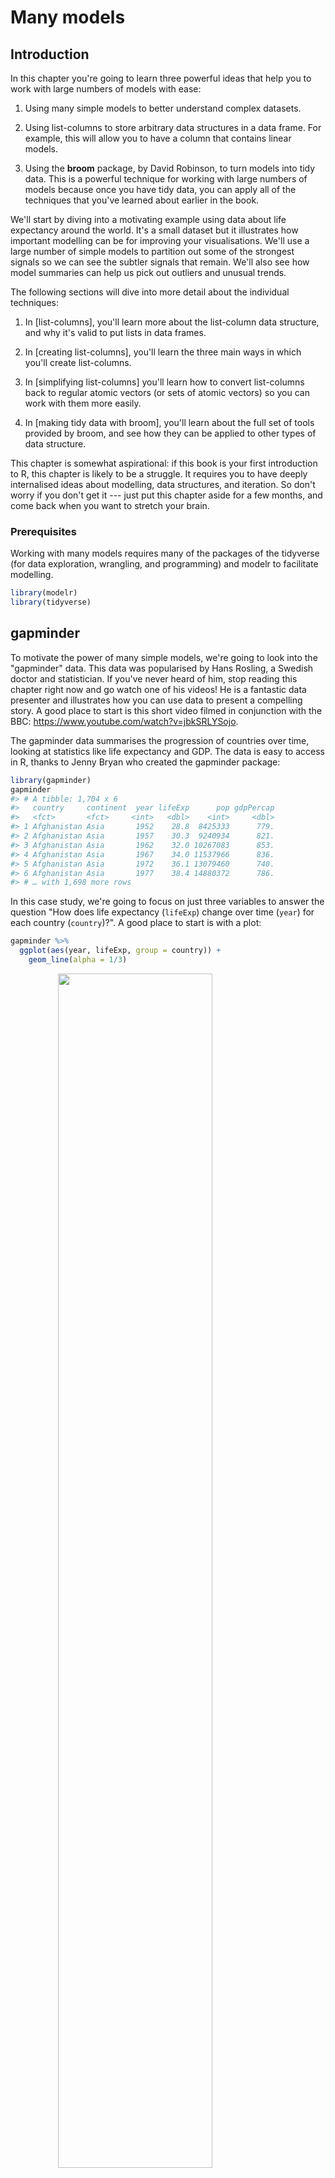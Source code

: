 # Many models

## Introduction

In this chapter you're going to learn three powerful ideas that help you to work with large numbers of models with ease:

1.  Using many simple models to better understand complex datasets.

1.  Using list-columns to store arbitrary data structures in a data frame.
    For example, this will allow you to have a column that contains linear 
    models.
   
1.  Using the __broom__ package, by David Robinson, to turn models into tidy 
    data. This is a powerful technique for working with large numbers of models
    because once you have tidy data, you can apply all of the techniques that 
    you've learned about earlier in the book.

We'll start by diving into a motivating example using data about life expectancy around the world. It's a small dataset but it illustrates how important modelling can be for improving your visualisations. We'll use a large number of simple models to partition out some of the strongest signals so we can see the subtler signals that remain. We'll also see how model summaries can help us pick out outliers and unusual trends.

The following sections will dive into more detail about the individual techniques:

1. In [list-columns], you'll learn more about the list-column data structure,
   and why it's valid to put lists in data frames.
   
1. In [creating list-columns], you'll learn the three main ways in which you'll
   create list-columns.
   
1. In [simplifying list-columns] you'll learn how to convert list-columns back
   to regular atomic vectors (or sets of atomic vectors) so you can work
   with them more easily.
   
1. In [making tidy data with broom], you'll learn about the full set of tools
   provided by broom, and see how they can be applied to other types of 
   data structure.

This chapter is somewhat aspirational: if this book is your first introduction to R, this chapter is likely to be a struggle. It requires you to have deeply internalised ideas about modelling, data structures, and iteration. So don't worry if you don't get it --- just put this chapter aside for a few months, and come back when you want to stretch your brain. 

### Prerequisites

Working with many models requires many of the packages of the tidyverse (for data exploration, wrangling, and programming) and modelr to facilitate modelling.


```r
library(modelr)
library(tidyverse)
```

## gapminder

To motivate the power of many simple models, we're going to look into the "gapminder" data. This data was popularised by Hans Rosling, a Swedish doctor and statistician. If you've never heard of him, stop reading this chapter right now and go watch one of his videos! He is a fantastic data presenter and illustrates how you can use data to present a compelling story. A good place to start is this short video filmed in conjunction with the BBC: <https://www.youtube.com/watch?v=jbkSRLYSojo>.

The gapminder data summarises the progression of countries over time, looking at statistics like life expectancy and GDP. The data is easy to access in R, thanks to Jenny Bryan who created the gapminder package:


```r
library(gapminder)
gapminder
#> # A tibble: 1,704 x 6
#>   country     continent  year lifeExp      pop gdpPercap
#>   <fct>       <fct>     <int>   <dbl>    <int>     <dbl>
#> 1 Afghanistan Asia       1952    28.8  8425333      779.
#> 2 Afghanistan Asia       1957    30.3  9240934      821.
#> 3 Afghanistan Asia       1962    32.0 10267083      853.
#> 4 Afghanistan Asia       1967    34.0 11537966      836.
#> 5 Afghanistan Asia       1972    36.1 13079460      740.
#> 6 Afghanistan Asia       1977    38.4 14880372      786.
#> # … with 1,698 more rows
```

In this case study, we're going to focus on just three variables to answer the question "How does life expectancy (`lifeExp`) change over time (`year`) for each country (`country`)?". A good place to start is with a plot:


```r
gapminder %>% 
  ggplot(aes(year, lifeExp, group = country)) +
    geom_line(alpha = 1/3)
```

<img src="model-many_files/figure-html/unnamed-chunk-2-1.png" width="70%" style="display: block; margin: auto;" />

This is a small dataset: it only has ~1,700 observations and 3 variables. But it's still hard to see what's going on! Overall, it looks like life expectancy has been steadily improving. However, if you look closely, you might notice some countries that don't follow this pattern. How can we make those countries easier to see?

One way is to use the same approach as in the last chapter: there's a strong signal (overall linear growth) that makes it hard to see subtler trends. We'll tease these factors apart by fitting a model with a linear trend. The model captures steady growth over time, and the residuals will show what's left.

You already know how to do that if we had a single country:


```r
nz <- filter(gapminder, country == "New Zealand")
nz %>% 
  ggplot(aes(year, lifeExp)) + 
  geom_line() + 
  ggtitle("Full data = ")

nz_mod <- lm(lifeExp ~ year, data = nz)
nz %>% 
  add_predictions(nz_mod) %>%
  ggplot(aes(year, pred)) + 
  geom_line() + 
  ggtitle("Linear trend + ")

nz %>% 
  add_residuals(nz_mod) %>% 
  ggplot(aes(year, resid)) + 
  geom_hline(yintercept = 0, colour = "white", size = 3) + 
  geom_line() + 
  ggtitle("Remaining pattern")
```

<img src="model-many_files/figure-html/unnamed-chunk-3-1.png" width="33%" /><img src="model-many_files/figure-html/unnamed-chunk-3-2.png" width="33%" /><img src="model-many_files/figure-html/unnamed-chunk-3-3.png" width="33%" />

How can we easily fit that model to every country?

### Nested data

You could imagine copy and pasting that code multiple times; but you've already learned a better way! Extract out the common code with a function and repeat using a map function from purrr. This problem is structured a little differently to what you've seen before. Instead of repeating an action for each variable, we want to repeat an action for each country, a subset of rows. To do that, we need a new data structure: the __nested data frame__. To create a nested data frame we start with a grouped data frame, and "nest" it:


```r
by_country <- gapminder %>% 
  group_by(country, continent) %>% 
  nest()

by_country
#> # A tibble: 142 x 3
#> # Groups:   country, continent [142]
#>   country     continent data             
#>   <fct>       <fct>     <list>           
#> 1 Afghanistan Asia      <tibble [12 × 4]>
#> 2 Albania     Europe    <tibble [12 × 4]>
#> 3 Algeria     Africa    <tibble [12 × 4]>
#> 4 Angola      Africa    <tibble [12 × 4]>
#> 5 Argentina   Americas  <tibble [12 × 4]>
#> 6 Australia   Oceania   <tibble [12 × 4]>
#> # … with 136 more rows
```

(I'm cheating a little by grouping on both `continent` and `country`. Given `country`, `continent` is fixed, so this doesn't add any more groups, but it's an easy way to carry an extra variable along for the ride.)

This creates a data frame that has one row per group (per country), and a rather unusual column: `data`. `data` is a list of data frames (or tibbles, to be precise).  This seems like a crazy idea: we have a data frame with a column that is a list of other data frames! I'll explain shortly why I think this is a good idea.

The `data` column is a little tricky to look at because it's a moderately complicated list, and we're still working on good tools to explore these objects. Unfortunately using `str()` is not recommended as it will often produce very long output. But if you pluck out a single element from the `data` column you'll see that it contains all the data for that country (in this case, Afghanistan).


```r
by_country$data[[1]]
#> # A tibble: 12 x 4
#>    year lifeExp      pop gdpPercap
#>   <int>   <dbl>    <int>     <dbl>
#> 1  1952    28.8  8425333      779.
#> 2  1957    30.3  9240934      821.
#> 3  1962    32.0 10267083      853.
#> 4  1967    34.0 11537966      836.
#> 5  1972    36.1 13079460      740.
#> 6  1977    38.4 14880372      786.
#> # … with 6 more rows
```

Note the difference between a standard grouped data frame and a nested data frame: in a grouped data frame, each row is an observation; in a nested data frame, each row is a group. Another way to think about a nested dataset is we now have a meta-observation: a row that represents the complete time course for a country, rather than a single point in time.

### List-columns

Now that we have our nested data frame, we're in a good position to fit some models. We have a model-fitting function:


```r
country_model <- function(df) {
  lm(lifeExp ~ year, data = df)
}
```

And we want to apply it to every data frame. The data frames are in a list, so we can use `purrr::map()` to apply `country_model` to each element:


```r
models <- map(by_country$data, country_model)
```

However, rather than leaving the list of models as a free-floating object, I think it's better to store it as a column in the `by_country` data frame. Storing related objects in columns is a key part of the value of data frames, and why I think list-columns are such a good idea. In the course of working with these countries, we are going to have lots of lists where we have one element per country. So why not store them all together in one data frame?

In other words, instead of creating a new object in the global environment, we're going to create a new variable in the `by_country` data frame. That's a job for `dplyr::mutate()`:


```r
by_country <- by_country %>% 
  mutate(model = map(data, country_model))
by_country
#> # A tibble: 142 x 4
#> # Groups:   country, continent [142]
#>   country     continent data              model 
#>   <fct>       <fct>     <list>            <list>
#> 1 Afghanistan Asia      <tibble [12 × 4]> <lm>  
#> 2 Albania     Europe    <tibble [12 × 4]> <lm>  
#> 3 Algeria     Africa    <tibble [12 × 4]> <lm>  
#> 4 Angola      Africa    <tibble [12 × 4]> <lm>  
#> 5 Argentina   Americas  <tibble [12 × 4]> <lm>  
#> 6 Australia   Oceania   <tibble [12 × 4]> <lm>  
#> # … with 136 more rows
```

This has a big advantage: because all the related objects are stored together, you don't need to manually keep them in sync when you filter or arrange. The semantics of the data frame takes care of that for you:


```r
by_country %>% 
  filter(continent == "Europe")
#> # A tibble: 30 x 4
#> # Groups:   country, continent [30]
#>   country                continent data              model 
#>   <fct>                  <fct>     <list>            <list>
#> 1 Albania                Europe    <tibble [12 × 4]> <lm>  
#> 2 Austria                Europe    <tibble [12 × 4]> <lm>  
#> 3 Belgium                Europe    <tibble [12 × 4]> <lm>  
#> 4 Bosnia and Herzegovina Europe    <tibble [12 × 4]> <lm>  
#> 5 Bulgaria               Europe    <tibble [12 × 4]> <lm>  
#> 6 Croatia                Europe    <tibble [12 × 4]> <lm>  
#> # … with 24 more rows
by_country %>% 
  arrange(continent, country)
#> # A tibble: 142 x 4
#> # Groups:   country, continent [142]
#>   country      continent data              model 
#>   <fct>        <fct>     <list>            <list>
#> 1 Algeria      Africa    <tibble [12 × 4]> <lm>  
#> 2 Angola       Africa    <tibble [12 × 4]> <lm>  
#> 3 Benin        Africa    <tibble [12 × 4]> <lm>  
#> 4 Botswana     Africa    <tibble [12 × 4]> <lm>  
#> 5 Burkina Faso Africa    <tibble [12 × 4]> <lm>  
#> 6 Burundi      Africa    <tibble [12 × 4]> <lm>  
#> # … with 136 more rows
```

If your list of data frames and list of models were separate objects, you have to remember that whenever you re-order or subset one vector, you need to re-order or subset all the others in order to keep them in sync. If you forget, your code will continue to work, but it will give the wrong answer!

### Unnesting

Previously we computed the residuals of a single model with a single dataset. Now we have 142 data frames and 142 models. To compute the residuals, we need to call `add_residuals()` with each model-data pair:


```r
by_country <- by_country %>% 
  mutate(
    resids = map2(data, model, add_residuals)
  )
by_country
#> # A tibble: 142 x 5
#> # Groups:   country, continent [142]
#>   country     continent data              model  resids           
#>   <fct>       <fct>     <list>            <list> <list>           
#> 1 Afghanistan Asia      <tibble [12 × 4]> <lm>   <tibble [12 × 5]>
#> 2 Albania     Europe    <tibble [12 × 4]> <lm>   <tibble [12 × 5]>
#> 3 Algeria     Africa    <tibble [12 × 4]> <lm>   <tibble [12 × 5]>
#> 4 Angola      Africa    <tibble [12 × 4]> <lm>   <tibble [12 × 5]>
#> 5 Argentina   Americas  <tibble [12 × 4]> <lm>   <tibble [12 × 5]>
#> 6 Australia   Oceania   <tibble [12 × 4]> <lm>   <tibble [12 × 5]>
#> # … with 136 more rows
```

But how can you plot a list of data frames? Instead of struggling to answer that question, let's turn the list of data frames back into a regular data frame. Previously we used `nest()` to turn a regular data frame into an nested data frame, and now we do the opposite with `unnest()`:


```r
resids <- unnest(by_country, resids)
resids
#> # A tibble: 1,704 x 9
#> # Groups:   country, continent [142]
#>   country    continent data        model  year lifeExp     pop gdpPercap   resid
#>   <fct>      <fct>     <list>      <lis> <int>   <dbl>   <int>     <dbl>   <dbl>
#> 1 Afghanist… Asia      <tibble [1… <lm>   1952    28.8  8.43e6      779. -1.11  
#> 2 Afghanist… Asia      <tibble [1… <lm>   1957    30.3  9.24e6      821. -0.952 
#> 3 Afghanist… Asia      <tibble [1… <lm>   1962    32.0  1.03e7      853. -0.664 
#> 4 Afghanist… Asia      <tibble [1… <lm>   1967    34.0  1.15e7      836. -0.0172
#> 5 Afghanist… Asia      <tibble [1… <lm>   1972    36.1  1.31e7      740.  0.674 
#> 6 Afghanist… Asia      <tibble [1… <lm>   1977    38.4  1.49e7      786.  1.65  
#> # … with 1,698 more rows
```

Note that each regular column is repeated once for each row of the nested tibble.

Now we have regular data frame, we can plot the residuals:


```r
resids %>% 
  ggplot(aes(year, resid)) +
    geom_line(aes(group = country), alpha = 1 / 3) + 
    geom_smooth(se = FALSE)
#> `geom_smooth()` using method = 'gam' and formula 'y ~ s(x, bs = "cs")'
```

<img src="model-many_files/figure-html/unnamed-chunk-12-1.png" width="70%" style="display: block; margin: auto;" />

Facetting by continent is particularly revealing:
 

```r
resids %>% 
  ggplot(aes(year, resid, group = country)) +
    geom_line(alpha = 1 / 3) + 
    facet_wrap(~continent)
```

<img src="model-many_files/figure-html/unnamed-chunk-13-1.png" width="70%" style="display: block; margin: auto;" />

It looks like we've missed some mild patterns. There's also something interesting going on in Africa: we see some very large residuals which suggests our model isn't fitting so well there. We'll explore that more in the next section, attacking it from a slightly different angle.

### Model quality

Instead of looking at the residuals from the model, we could look at some general measurements of model quality. You learned how to compute some specific measures in the previous chapter. Here we'll show a different approach using the broom package. The broom package provides a general set of functions to turn models into tidy data. Here we'll use `broom::glance()` to extract some model quality metrics. If we apply it to a model, we get a data frame with a single row:


```r
broom::glance(nz_mod)
#> # A tibble: 1 x 12
#>   r.squared adj.r.squared sigma statistic p.value    df logLik   AIC   BIC
#>       <dbl>         <dbl> <dbl>     <dbl>   <dbl> <dbl>  <dbl> <dbl> <dbl>
#> 1     0.954         0.949 0.804      205. 5.41e-8     1  -13.3  32.6  34.1
#> # … with 3 more variables: deviance <dbl>, df.residual <int>, nobs <int>
```

We can use `mutate()` and `unnest()` to create a data frame with a row for each country:


```r
glance <- by_country %>% 
  mutate(glance = map(model, broom::glance)) %>% 
  select(country, continent, glance) %>% 
  unnest(glance)
glance
#> # A tibble: 142 x 14
#> # Groups:   country, continent [142]
#>   country continent r.squared adj.r.squared sigma statistic  p.value    df
#>   <fct>   <fct>         <dbl>         <dbl> <dbl>     <dbl>    <dbl> <dbl>
#> 1 Afghan… Asia          0.948         0.942 1.22      181.  9.84e- 8     1
#> 2 Albania Europe        0.911         0.902 1.98      102.  1.46e- 6     1
#> 3 Algeria Africa        0.985         0.984 1.32      662.  1.81e-10     1
#> 4 Angola  Africa        0.888         0.877 1.41       79.1 4.59e- 6     1
#> 5 Argent… Americas      0.996         0.995 0.292    2246.  4.22e-13     1
#> 6 Austra… Oceania       0.980         0.978 0.621     481.  8.67e-10     1
#> # … with 136 more rows, and 6 more variables: logLik <dbl>, AIC <dbl>,
#> #   BIC <dbl>, deviance <dbl>, df.residual <int>, nobs <int>
```

(Pay attention to the variables that aren't printed: there's a lot of useful stuff there.)

With this data frame in hand, we can start to look for models that don't fit well:


```r
glance %>% 
  arrange(r.squared)
#> # A tibble: 142 x 14
#> # Groups:   country, continent [142]
#>   country continent r.squared adj.r.squared sigma statistic p.value    df logLik
#>   <fct>   <fct>         <dbl>         <dbl> <dbl>     <dbl>   <dbl> <dbl>  <dbl>
#> 1 Rwanda  Africa       0.0172      -0.0811   6.56     0.175   0.685     1  -38.5
#> 2 Botswa… Africa       0.0340      -0.0626   6.11     0.352   0.566     1  -37.7
#> 3 Zimbab… Africa       0.0562      -0.0381   7.21     0.596   0.458     1  -39.6
#> 4 Zambia  Africa       0.0598      -0.0342   4.53     0.636   0.444     1  -34.1
#> 5 Swazil… Africa       0.0682      -0.0250   6.64     0.732   0.412     1  -38.7
#> 6 Lesotho Africa       0.0849      -0.00666  5.93     0.927   0.358     1  -37.3
#> # … with 136 more rows, and 5 more variables: AIC <dbl>, BIC <dbl>,
#> #   deviance <dbl>, df.residual <int>, nobs <int>
```

The worst models all appear to be in Africa. Let's double check that with a plot. Here we have a relatively small number of observations and a discrete variable, so `geom_jitter()` is effective:


```r
glance %>% 
  ggplot(aes(continent, r.squared)) + 
    geom_jitter(width = 0.5)
```

<img src="model-many_files/figure-html/unnamed-chunk-17-1.png" width="70%" style="display: block; margin: auto;" />

We could pull out the countries with particularly bad $R^2$ and plot the data:


```r
bad_fit <- filter(glance, r.squared < 0.25)

gapminder %>% 
  semi_join(bad_fit, by = "country") %>% 
  ggplot(aes(year, lifeExp, colour = country)) +
    geom_line()
```

<img src="model-many_files/figure-html/unnamed-chunk-18-1.png" width="70%" style="display: block; margin: auto;" />

We see two main effects here: the tragedies of the HIV/AIDS epidemic and the Rwandan genocide.

### Exercises

1.  A linear trend seems to be slightly too simple for the overall trend.
    Can you do better with a quadratic polynomial? How can you interpret
    the coefficients of the quadratic? (Hint you might want to transform
    `year` so that it has mean zero.)

1.  Explore other methods for visualising the distribution of $R^2$ per
    continent. You might want to try the ggbeeswarm package, which provides 
    similar methods for avoiding overlaps as jitter, but uses deterministic
    methods.

1.  To create the last plot (showing the data for the countries with the
    worst model fits), we needed two steps: we created a data frame with
    one row per country and then semi-joined it to the original dataset.
    It's possible to avoid this join if we use `unnest()` instead of 
    `unnest(.drop = TRUE)`. How?

## List-columns

Now that you've seen a basic workflow for managing many models, let's dive back into some of the details. In this section, we'll explore the list-column data structure in a little more detail. It's only recently that I've really appreciated the idea of the list-column. List-columns are implicit in the definition of the data frame: a data frame is a named list of equal length vectors. A list is a vector, so it's always been legitimate to use a list as a column of a data frame. However, base R doesn't make it easy to create list-columns, and `data.frame()` treats a list as a list of columns:.


```r
data.frame(x = list(1:3, 3:5))
#>   x.1.3 x.3.5
#> 1     1     3
#> 2     2     4
#> 3     3     5
```

You can prevent `data.frame()` from doing this with `I()`, but the result doesn't print particularly well:


```r
data.frame(
  x = I(list(1:3, 3:5)), 
  y = c("1, 2", "3, 4, 5")
)
#>         x       y
#> 1 1, 2, 3    1, 2
#> 2 3, 4, 5 3, 4, 5
```

Tibble alleviates this problem by being lazier (`tibble()` doesn't modify its inputs) and by providing a better print method:


```r
tibble(
  x = list(1:3, 3:5), 
  y = c("1, 2", "3, 4, 5")
)
#> # A tibble: 2 x 2
#>   x         y      
#>   <list>    <chr>  
#> 1 <int [3]> 1, 2   
#> 2 <int [3]> 3, 4, 5
```

It's even easier with `tribble()` as it can automatically work out that you need a list:


```r
tribble(
   ~x, ~y,
  1:3, "1, 2",
  3:5, "3, 4, 5"
)
#> # A tibble: 2 x 2
#>   x         y      
#>   <list>    <chr>  
#> 1 <int [3]> 1, 2   
#> 2 <int [3]> 3, 4, 5
```

List-columns are often most useful as intermediate data structure. They're hard to work with directly, because most R functions work with atomic vectors or data frames, but the advantage of keeping related items together in a data frame is worth a little hassle.

Generally there are three parts of an effective list-column pipeline:

1.  You create the list-column using one of `nest()`, `summarise()` + `list()`,
    or `mutate()` + a map function, as described in [Creating list-columns].

1.  You create other intermediate list-columns by transforming existing
    list columns with `map()`, `map2()` or `pmap()`. For example, 
    in the case study above, we created a list-column of models by transforming
    a list-column of data frames.
    
1.  You simplify the list-column back down to a data frame or atomic vector,
    as described in [Simplifying list-columns].

## Creating list-columns

Typically, you won't create list-columns with `tibble()`. Instead, you'll create them from regular columns, using one of three methods: 

1.  With `tidyr::nest()` to convert a grouped data frame into a nested data 
    frame where you have list-column of data frames.
    
1.  With `mutate()` and vectorised functions that return a list.

1.  With `summarise()` and summary functions that return multiple results. 

Alternatively, you might create them from a named list, using `tibble::enframe()`.

Generally, when creating list-columns, you should make sure they're homogeneous: each element should contain the same type of thing. There are no checks to make sure this is true, but if you use purrr and remember what you've learned about type-stable functions, you should find it happens naturally.

### With nesting

`nest()` creates a nested data frame, which is a data frame with a list-column of data frames. In a nested data frame each row is a meta-observation: the other columns give variables that define the observation (like country and continent above), and the list-column of data frames gives the individual observations that make up the meta-observation.

There are two ways to use `nest()`. So far you've seen how to use it with a grouped data frame. When applied to a grouped data frame, `nest()` keeps the grouping columns as is, and bundles everything else into the list-column:


```r
gapminder %>% 
  group_by(country, continent) %>% 
  nest()
#> # A tibble: 142 x 3
#> # Groups:   country, continent [142]
#>   country     continent data             
#>   <fct>       <fct>     <list>           
#> 1 Afghanistan Asia      <tibble [12 × 4]>
#> 2 Albania     Europe    <tibble [12 × 4]>
#> 3 Algeria     Africa    <tibble [12 × 4]>
#> 4 Angola      Africa    <tibble [12 × 4]>
#> 5 Argentina   Americas  <tibble [12 × 4]>
#> 6 Australia   Oceania   <tibble [12 × 4]>
#> # … with 136 more rows
```

You can also use it on an ungrouped data frame, specifying which columns you want to nest:


```r
gapminder %>% 
  nest(data = c(year:gdpPercap))
#> # A tibble: 142 x 3
#>   country     continent data             
#>   <fct>       <fct>     <list>           
#> 1 Afghanistan Asia      <tibble [12 × 4]>
#> 2 Albania     Europe    <tibble [12 × 4]>
#> 3 Algeria     Africa    <tibble [12 × 4]>
#> 4 Angola      Africa    <tibble [12 × 4]>
#> 5 Argentina   Americas  <tibble [12 × 4]>
#> 6 Australia   Oceania   <tibble [12 × 4]>
#> # … with 136 more rows
```

### From vectorised functions

Some useful functions take an atomic vector and return a list. For example, in [strings] you learned about `stringr::str_split()` which takes a character vector and returns a list of character vectors. If you use that inside mutate, you'll get a list-column:


```r
df <- tribble(
  ~x1,
  "a,b,c", 
  "d,e,f,g"
) 

df %>% 
  mutate(x2 = stringr::str_split(x1, ","))
#> # A tibble: 2 x 2
#>   x1      x2       
#>   <chr>   <list>   
#> 1 a,b,c   <chr [3]>
#> 2 d,e,f,g <chr [4]>
```

`unnest()` knows how to handle these lists of vectors:


```r
df %>% 
  mutate(x2 = stringr::str_split(x1, ",")) %>% 
  unnest(x2)
#> # A tibble: 7 x 2
#>   x1      x2   
#>   <chr>   <chr>
#> 1 a,b,c   a    
#> 2 a,b,c   b    
#> 3 a,b,c   c    
#> 4 d,e,f,g d    
#> 5 d,e,f,g e    
#> 6 d,e,f,g f    
#> # … with 1 more row
```

(If you find yourself using this pattern a lot, make sure to check out `tidyr::separate_rows()` which is a wrapper around this common pattern).

Another example of this pattern is using the `map()`, `map2()`, `pmap()` from purrr. For example, we could take the final example from [Invoking different functions] and rewrite it to use `mutate()`:


```r
sim <- tribble(
  ~f,      ~params,
  "runif", list(min = -1, max = 1),
  "rnorm", list(sd = 5),
  "rpois", list(lambda = 10)
)

sim %>%
  mutate(sims = invoke_map(f, params, n = 10))
#> # A tibble: 3 x 3
#>   f     params           sims      
#>   <chr> <list>           <list>    
#> 1 runif <named list [2]> <dbl [10]>
#> 2 rnorm <named list [1]> <dbl [10]>
#> 3 rpois <named list [1]> <int [10]>
```

Note that technically `sim` isn't homogeneous because it contains both double and integer vectors. However, this is unlikely to cause many problems since integers and doubles are both numeric vectors.

### From multivalued summaries

One restriction of `summarise()` is that it only works with summary functions that return a single value. That means that you can't use it with functions like `quantile()` that return a vector of arbitrary length:


```r
mtcars %>% 
  group_by(cyl) %>% 
  summarise(q = quantile(mpg))
#> `summarise()` has grouped output by 'cyl'. You can override using the `.groups` argument.
#> # A tibble: 15 x 2
#> # Groups:   cyl [3]
#>     cyl     q
#>   <dbl> <dbl>
#> 1     4  21.4
#> 2     4  22.8
#> 3     4  26  
#> 4     4  30.4
#> 5     4  33.9
#> 6     6  17.8
#> # … with 9 more rows
```

You can however, wrap the result in a list! This obeys the contract of `summarise()`, because each summary is now a list (a vector) of length 1.


```r
mtcars %>% 
  group_by(cyl) %>% 
  summarise(q = list(quantile(mpg)))
#> # A tibble: 3 x 2
#>     cyl q        
#> * <dbl> <list>   
#> 1     4 <dbl [5]>
#> 2     6 <dbl [5]>
#> 3     8 <dbl [5]>
```

To make useful results with unnest, you'll also need to capture the probabilities:


```r
probs <- c(0.01, 0.25, 0.5, 0.75, 0.99)
mtcars %>% 
  group_by(cyl) %>% 
  summarise(p = list(probs), q = list(quantile(mpg, probs))) %>% 
  unnest(c(p, q))
#> # A tibble: 15 x 3
#>     cyl     p     q
#>   <dbl> <dbl> <dbl>
#> 1     4  0.01  21.4
#> 2     4  0.25  22.8
#> 3     4  0.5   26  
#> 4     4  0.75  30.4
#> 5     4  0.99  33.8
#> 6     6  0.01  17.8
#> # … with 9 more rows
```

### From a named list

Data frames with list-columns provide a solution to a common problem: what do you do if you want to iterate over both the contents of a list and its elements? Instead of trying to jam everything into one object, it's often easier to make a data frame: one column can contain the elements, and one column can contain the list.  An easy way to create such a data frame from a list is `tibble::enframe()`.  


```r
x <- list(
  a = 1:5,
  b = 3:4, 
  c = 5:6
) 

df <- enframe(x)
df
#> # A tibble: 3 x 2
#>   name  value    
#>   <chr> <list>   
#> 1 a     <int [5]>
#> 2 b     <int [2]>
#> 3 c     <int [2]>
```

The advantage of this structure is that it generalises in a straightforward way - names are useful if you have character vector of metadata, but don't help if you have other types of data, or multiple vectors.

Now if you want to iterate over names and values in parallel, you can use `map2()`:


```r
df %>% 
  mutate(
    smry = map2_chr(name, value, ~ stringr::str_c(.x, ": ", .y[1]))
  )
#> # A tibble: 3 x 3
#>   name  value     smry 
#>   <chr> <list>    <chr>
#> 1 a     <int [5]> a: 1 
#> 2 b     <int [2]> b: 3 
#> 3 c     <int [2]> c: 5
```

### Exercises

1.  List all the functions that you can think of that take a atomic vector and 
    return a list.
    
1.  Brainstorm useful summary functions that, like `quantile()`, return
    multiple values.
    
1.  What's missing in the following data frame? How does `quantile()` return
    that missing piece? Why isn't that helpful here?

    
    ```r
    mtcars %>% 
      group_by(cyl) %>% 
      summarise(q = list(quantile(mpg))) %>% 
      unnest(q)
    #> # A tibble: 15 x 2
    #>     cyl     q
    #>   <dbl> <dbl>
    #> 1     4  21.4
    #> 2     4  22.8
    #> 3     4  26  
    #> 4     4  30.4
    #> 5     4  33.9
    #> 6     6  17.8
    #> # … with 9 more rows
    ```

1.  What does this code do? Why might might it be useful?

    
    ```r
    mtcars %>% 
      group_by(cyl) %>% 
      summarise_all(list(list))
    ```

## Simplifying list-columns

To apply the techniques of data manipulation and visualisation you've learned in this book, you'll need to simplify the list-column back to a regular column (an atomic vector), or set of columns. The technique you'll use to collapse back down to a simpler structure depends on whether you want a single value per element, or multiple values:

1.  If you want a single value, use `mutate()` with `map_lgl()`, 
    `map_int()`, `map_dbl()`, and `map_chr()` to create an atomic vector.
    
1.  If you want many values, use `unnest()` to convert list-columns back
    to regular columns, repeating the rows as many times as necessary.

These are described in more detail below.

### List to vector

If you can reduce your list column to an atomic vector then it will be a regular column. For example, you can always summarise an object with its type and length, so this code will work regardless of what sort of list-column you have:


```r
df <- tribble(
  ~x,
  letters[1:5],
  1:3,
  runif(5)
)
  
df %>% mutate(
  type = map_chr(x, typeof),
  length = map_int(x, length)
)
#> # A tibble: 3 x 3
#>   x         type      length
#>   <list>    <chr>      <int>
#> 1 <chr [5]> character      5
#> 2 <int [3]> integer        3
#> 3 <dbl [5]> double         5
```

This is the same basic information that you get from the default tbl print method, but now you can use it for filtering. This is a useful technique if you have a heterogeneous list, and want to filter out the parts aren't working for you.

Don't forget about the `map_*()` shortcuts - you can use `map_chr(x, "apple")` to extract the string stored in `apple` for each element of `x`. This is useful for pulling apart nested lists into regular columns. Use the `.null` argument to provide a value to use if the element is missing (instead of returning `NULL`):


```r
df <- tribble(
  ~x,
  list(a = 1, b = 2),
  list(a = 2, c = 4)
)
df %>% mutate(
  a = map_dbl(x, "a"),
  b = map_dbl(x, "b", .null = NA_real_)
)
#> # A tibble: 2 x 3
#>   x                    a     b
#>   <list>           <dbl> <dbl>
#> 1 <named list [2]>     1     2
#> 2 <named list [2]>     2    NA
```

### Unnesting

`unnest()` works by repeating the regular columns once for each element of the list-column. For example, in the following very simple example we repeat the first row 4 times (because there the first element of `y` has length four), and the second row once:


```r
tibble(x = 1:2, y = list(1:4, 1)) %>% unnest(y)
#> # A tibble: 5 x 2
#>       x     y
#>   <int> <dbl>
#> 1     1     1
#> 2     1     2
#> 3     1     3
#> 4     1     4
#> 5     2     1
```

This means that you can't simultaneously unnest two columns that contain different number of elements:


```r
# Ok, because y and z have the same number of elements in
# every row
df1 <- tribble(
  ~x, ~y,           ~z,
   1, c("a", "b"), 1:2,
   2, "c",           3
)
df1
#> # A tibble: 2 x 3
#>       x y         z        
#>   <dbl> <list>    <list>   
#> 1     1 <chr [2]> <int [2]>
#> 2     2 <chr [1]> <dbl [1]>
df1 %>% unnest(c(y, z))
#> # A tibble: 3 x 3
#>       x y         z
#>   <dbl> <chr> <dbl>
#> 1     1 a         1
#> 2     1 b         2
#> 3     2 c         3

# Doesn't work because y and z have different number of elements
df2 <- tribble(
  ~x, ~y,           ~z,
   1, "a",         1:2,  
   2, c("b", "c"),   3
)
df2
#> # A tibble: 2 x 3
#>       x y         z        
#>   <dbl> <list>    <list>   
#> 1     1 <chr [1]> <int [2]>
#> 2     2 <chr [2]> <dbl [1]>
df2 %>% unnest(c(y, z))
#> # A tibble: 4 x 3
#>       x y         z
#>   <dbl> <chr> <dbl>
#> 1     1 a         1
#> 2     1 a         2
#> 3     2 b         3
#> 4     2 c         3
```

The same principle applies when unnesting list-columns of data frames. You can unnest multiple list-cols as long as all the data frames in each row have the same number of rows.

### Exercises

1.  Why might the `lengths()` function be useful for creating atomic
    vector columns from list-columns?
    
1.  List the most common types of vector found in a data frame. What makes
    lists different?

## Making tidy data with broom

The broom package provides three general tools for turning models into tidy data frames:

1.  `broom::glance(model)` returns a row for each model. Each column gives a 
    model summary: either a measure of model quality, or complexity, or a 
    combination of the two.
   
1.  `broom::tidy(model)` returns a row for each coefficient in the model. Each 
    column gives information about the estimate or its variability.
    
1.  `broom::augment(model, data)` returns a row for each row in `data`, adding
    extra values like residuals, and influence statistics.

